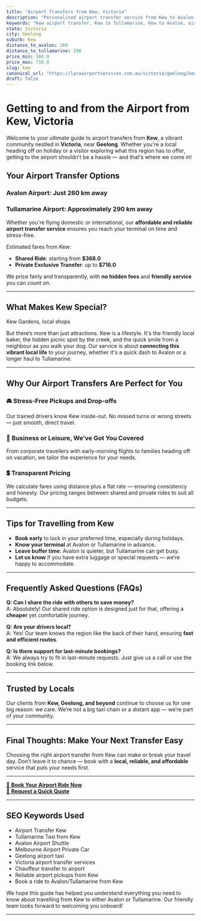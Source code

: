 ```yaml
---
title: "Airport Transfers from Kew, Victoria"
description: "Personalised airport transfer service from Kew to Avalon and Tullamarine airports. Enjoy a smooth, affordable ride with us!"
keywords: "Kew airport transfer, Kew to Tullamarine, Kew to Avalon, airport taxi Kew, private airport transfer Kew, shared ride Kew, Kew transfers, airport shuttle Kew, book Kew airport taxi, affordable Kew airport transfer, Kew airport transfer service, airport transfer Geelong, airport transfer Melbourne, Melbourne airport taxi, airport transfers Victoria, Tullamarine airport shuttle, Avalon airport transfers, Melbourne private transfer, airport transport services Melbourne"
state: Victoria
city: Geelong
suburb: Kew
distance_to_avalon: 260
distance_to_tullamarine: 290
price_min: 368.0
price_max: 716.0
slug: kew
canonical_url: "https://laraairportservices.com.au/victoria/geelong/kew/"
draft: false
---
```


# Getting to and from the Airport from Kew, Victoria

Welcome to your ultimate guide to airport transfers from **Kew**, a vibrant community nestled in **Victoria**, near **Geelong**. Whether you're a local heading off on holiday or a visitor exploring what this region has to offer, getting to the airport shouldn't be a hassle — and that's where we come in!

## Your Airport Transfer Options

### Avalon Airport: Just 260 km away  
### Tullamarine Airport: Approximately 290 km away

Whether you're flying domestic or international, our **affordable and reliable airport transfer service** ensures you reach your terminal on time and stress-free.

Estimated fares from Kew:
- **Shared Ride**: starting from **$368.0**
- **Private Exclusive Transfer**: up to **$716.0**

We price fairly and transparently, with **no hidden fees** and **friendly service** you can count on.

---

## What Makes Kew Special?

Kew Gardens, local shops

But there’s more than just attractions. Kew is a lifestyle. It's the friendly local baker, the hidden picnic spot by the creek, and the quick smile from a neighbour as you walk your dog. Our service is about **connecting this vibrant local life** to your journey, whether it's a quick dash to Avalon or a longer haul to Tullamarine.

---

## Why Our Airport Transfers Are Perfect for You

### 🚘 Stress-Free Pickups and Drop-offs
Our trained drivers know Kew inside-out. No missed turns or wrong streets — just smooth, direct travel.

### 💼 Business or Leisure, We’ve Got You Covered
From corporate travellers with early-morning flights to families heading off on vacation, we tailor the experience for your needs.

### 💲 Transparent Pricing
We calculate fares using distance plus a flat rate — ensuring consistency and honesty. Our pricing ranges between shared and private rides to suit all budgets.

---

## Tips for Travelling from Kew

- **Book early** to lock in your preferred time, especially during holidays.
- **Know your terminal** at Avalon or Tullamarine in advance.
- **Leave buffer time**: Avalon is quieter, but Tullamarine can get busy.
- **Let us know** if you have extra luggage or special requests — we’re happy to accommodate.

---

## Frequently Asked Questions (FAQs)

**Q: Can I share the ride with others to save money?**  
A: Absolutely! Our shared ride option is designed just for that, offering a **cheaper** yet comfortable journey.

**Q: Are your drivers local?**  
A: Yes! Our team knows the region like the back of their hand, ensuring **fast and efficient routes**.

**Q: Is there support for last-minute bookings?**  
A: We always try to fit in last-minute requests. Just give us a call or use the booking link below.

---

## Trusted by Locals

Our clients from **Kew, Geelong, and beyond** continue to choose us for one big reason: we care. We’re not a big taxi chain or a distant app — we’re part of your community.

---

## Final Thoughts: Make Your Next Transfer Easy

Choosing the right airport transfer from Kew can make or break your travel day. Don’t leave it to chance — book with a **local, reliable, and affordable** service that puts your needs first.

---

[📅 **Book Your Airport Ride Now**](https://laraairportservices.square.site/s/appointments)  
[📧 **Request a Quick Quote**](https://laraairportservices.square.site/contact-us)

---

## SEO Keywords Used
- Airport Transfer Kew
- Tullamarine Taxi from Kew
- Avalon Airport Shuttle
- Melbourne Airport Private Car
- Geelong airport taxi
- Victoria airport transfer services
- Chauffeur transfer to airport
- Reliable airport pickups from Kew
- Book a ride to Avalon/Tullamarine from Kew

We hope this guide has helped you understand everything you need to know about travelling from Kew to either Avalon or Tullamarine. Our friendly team looks forward to welcoming you onboard!

---
